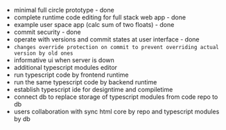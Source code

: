 * minimal full circle prototype - done
* complete runtime code editing for full stack web app - done
* example user space app (calc sum of two floats) - done
* commit security - done
* operate with versions and commit states at user interface - done
* `changes override protection on commit to prevent overriding actual version by old ones`
* informative ui when server is down
* additional typescript modules editor
* run typescript code by frontend runtime
* run the same typescript code by backend runtime
* establish typescript ide for designtime and compiletime
* connect db to replace storage of typescript modules from code repo to db
* users collaboration with sync html core by repo and typescript modules by db
